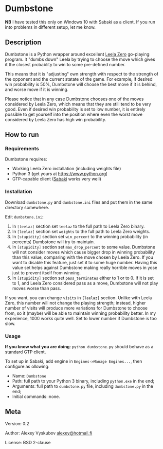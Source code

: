 # Dumbstone

**NB** I have tested this only on Windows 10 with Sabaki as a client. If you run into problems in different setup, let me know.

## Description

Dumbstone is a Python wrapper around excellent [Leela Zero](https://github.com/gcp/leela-zero) go-playing program. It "dumbs down" Leela by trying to choose the move which gives it the closest probablity to win to some pre-defined number.

This means that it is "adjusting" own strength with respect to the strength of the opponent and the current statate of the game. For example, if desired win probability is 50%, Dumbstone will choose the best move if it is behind, and worse move if it is winning.

Please notice that in any case Dumbstone chooses one of the moves considered by Leela Zero, which means that they are still tend to be very good. Even if desired win probability is set to low number, it is entirely possible to get yourself into the position where even the worst move considered by Leela Zero has high win probability.

## How to run

### Requirements

Dumbstone requires:

- Working Leela Zero installation (including weights file)
- Python 3 (get yours at https://www.python.org)
- GTP-capable client ([Sabaki](https://sabaki.yichuanshen.de/) works very well)

### Installation

Download `dumbstone.py` and `dumbstone.ini` files and put them in the same directory somewhere.

Edit `dumbstone.ini`:

1. In `[leelaz]` section set `leelaz` to the full path to Leela Zero binary.
2. In `[leelaz]` section set `weights` to the full path to Leela Zero weights.
3. In `[stupidity]` section set `win_percent` to the winning probability (in percents) Dumbstone will try to maintain.
4. In `[stupidity]` section set `max_drop_percent` to some value. Dumbstone will not consider moves which cause bigger drop in winning probability than this value, comparing with the move chosen by Leela Zero. If you want to disable this feature, just set it to some huge number. Having this value set helps against Dumbstone making really horrible moves in yose just to prevent itself from winning.
5. In `[stupidity]` section set `pass_terminates` either to 1 or to 0. If it is set to 1, and Leela Zero considered pass as a move, Dumbstone will not play moves worse than pass.

If you want, you can change `visits` in `[leelaz]` section. Unlike with Leela Zero, this number will not change the playing strength; instead, higher number of visits will produce more variations for Dumbstone to choose from, so it (maybe) will be able to maintain winning probability better. In my experience, 1000 works quite well. Set to lower number if Dumbstone is too slow.

### Usage

**If you know what you are doing**: `python dumbstone.py` should behave as a standard GTP client.

To set up in Sabaki, add engine in `Engines->Manage Engines...`, then configure as ollowing:
* Name: `Dumbstone`
* Path: full path to your Python 3 binary, including `python.exe` in the end;
* Arguments: full path to `dumbstone.py` file, including `dumbstone.py` in the end;
* Initial commands: none.


## Meta

Version: 0.2

Author: Alexey Vyskubov <alexey@hotmail.fi>

License: BSD 2-clause

